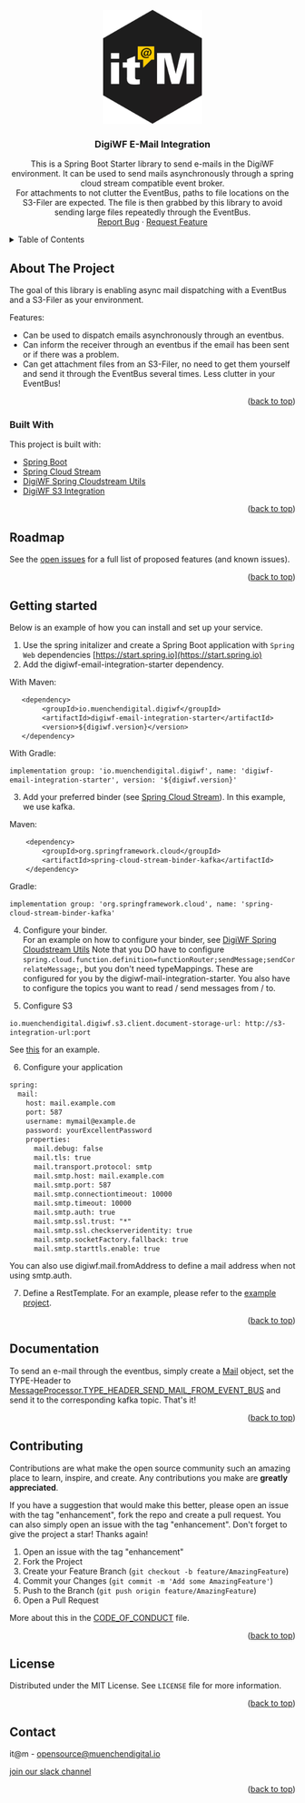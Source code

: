 <div id="top"></div>

<!-- PROJECT SHIELDS -->

<!-- END OF PROJECT SHIELDS -->

<!-- PROJECT LOGO -->
<br />
<div align="center">
  <a href="#">
    <img src="/images/logo.png" alt="Logo" height="200">
  </a>

<h3 align="center">DigiWF E-Mail Integration</h3>

  <p align="center">
    This is a Spring Boot Starter library to send e-mails in the DigiWF environment.
    It can be used to send mails asynchronously through a spring cloud stream compatible event broker.<br>For attachments to not clutter the EventBus,
    paths to file locations on the S3-Filer are expected. The file is then grabbed by this library to avoid sending
    large files repeatedly through the EventBus.
<br /><a href="#">Report Bug</a>
    ·
    <a href="#">Request Feature</a>
  </p>
</div>

<!-- TABLE OF CONTENTS -->
<details>
  <summary>Table of Contents</summary>
  <ol>
    <li>
      <a href="#about-the-project">About The Project</a>
      <ul>
        <li><a href="#built-with">Built With</a></li>
      </ul>
    </li>
    <li>
      <a href="#roadmap">Roadmap</a>
    </li>
    <li>
      <a href="#getting-started">Getting Started</a>
    </li>
    <li>
      <a href="#Documentation">Documentation</a>
    </li>
    <li><a href="#contributing">Contributing</a></li>
    <li><a href="#license">License</a></li>
    <li><a href="#contact">Contact</a></li>
  </ol>
</details>

<!-- ABOUT THE PROJECT -->

## About The Project

The goal of this library is enabling async mail dispatching with a EventBus and a S3-Filer as your environment.

Features:

* Can be used to dispatch emails asynchronously through an eventbus.
* Can inform the receiver through an eventbus if the email has been sent or if there was a problem.
* Can get attachment files from an S3-Filer, no need to get them yourself and send it through the EventBus several
  times. Less clutter in your EventBus!

<p align="right">(<a href="#top">back to top</a>)</p>

### Built With

This project is built with:

* [Spring Boot](https://spring.io/projects/spring-boot)
* [Spring Cloud Stream](https://spring.io/projects/spring-cloud-stream)
* [DigiWF Spring Cloudstream Utils](https://github.com/it-at-m/digiwf-spring-cloudstream-utils)
* [DigiWF S3 Integration](https://github.com/it-at-m/digiwf-s3-integration)

<p align="right">(<a href="#top">back to top</a>)</p>

<!-- ROADMAP -->

## Roadmap

See the [open issues](#) for a full list of proposed features (and known issues).

<p align="right">(<a href="#top">back to top</a>)</p>

## Getting started

Below is an example of how you can install and set up your service.

1. Use the spring initalizer and create a Spring Boot application with `Spring Web`
   dependencies [https://start.spring.io](https://start.spring.io)
2. Add the digiwf-email-integration-starter dependency.

With Maven:

```
   <dependency>
        <groupId>io.muenchendigital.digiwf</groupId>
        <artifactId>digiwf-email-integration-starter</artifactId>
        <version>${digiwf.version}</version>
   </dependency>
```

With Gradle:

```
implementation group: 'io.muenchendigital.digiwf', name: 'digiwf-email-integration-starter', version: '${digiwf.version}'
```

3. Add your preferred binder (see [Spring Cloud Stream](https://spring.io/projects/spring-cloud-stream)). In this
   example, we use kafka.

Maven:

 ```
     <dependency>
         <groupId>org.springframework.cloud</groupId>
         <artifactId>spring-cloud-stream-binder-kafka</artifactId>
     </dependency>
```

Gradle:

```
implementation group: 'org.springframework.cloud', name: 'spring-cloud-stream-binder-kafka'
```

4. Configure your binder.<br>
   For an example on how to configure your binder,
   see [DigiWF Spring Cloudstream Utils](https://github.com/it-at-m/digiwf-spring-cloudstream-utils#getting-started)
   Note that you DO have to
   configure ```spring.cloud.function.definition=functionRouter;sendMessage;sendCorrelateMessage;```, but you don't need
   typeMappings. These are configured for you by the digiwf-mail-integration-starter. You also have to configure the
   topics you want to read / send messages from / to.

5. Configure S3

```
io.muenchendigital.digiwf.s3.client.document-storage-url: http://s3-integration-url:port
```

See [this](https://github.com/it-at-m/digiwf-spring-cloudstream-utils) for an example.

6. Configure your application

```
spring:
  mail:
    host: mail.example.com
    port: 587
    username: mymail@example.de
    password: yourExcellentPassword
    properties:
      mail.debug: false
      mail.tls: true
      mail.transport.protocol: smtp
      mail.smtp.host: mail.example.com
      mail.smtp.port: 587
      mail.smtp.connectiontimeout: 10000
      mail.smtp.timeout: 10000
      mail.smtp.auth: true
      mail.smtp.ssl.trust: "*"
      mail.smtp.ssl.checkserveridentity: true
      mail.smtp.socketFactory.fallback: true
      mail.smtp.starttls.enable: true
```

You can also use digiwf.mail.fromAddress to define a mail address when not using smtp.auth.

7. Define a RestTemplate. For an example, please refer to
   the [example project](https://github.com/it-at-m/digiwf-email-integration/tree/dev/example).

<p align="right">(<a href="#top">back to top</a>)</p>

## Documentation

To send an e-mail through the eventbus, simply create
a [Mail](https://github.com/it-at-m/digiwf-email-integration/tree/dev/digiwf-email-integration/src/main/java/io/muenchendigital/digiwf/email/integration/domain/model/Mail.java)
object, set the TYPE-Header
to [MessageProcessor.TYPE_HEADER_SEND_MAIL_FROM_EVENT_BUS](https://github.com/it-at-m/digiwf-email-integration/tree/dev/digiwf-email-integration/src/main/java/io/muenchendigital/digiwf/email/integration/domain/streaming/MessageProcessor.java)
and send it to the corresponding kafka topic. That's it!

<p align="right">(<a href="#top">back to top</a>)</p>

<!-- CONTRIBUTING -->

## Contributing

Contributions are what make the open source community such an amazing place to learn, inspire, and create. Any
contributions you make are **greatly appreciated**.

If you have a suggestion that would make this better, please open an issue with the tag "enhancement", fork the repo and
create a pull request. You can also simply open an issue with the tag "enhancement". Don't forget to give the project a
star! Thanks again!

1. Open an issue with the tag "enhancement"
2. Fork the Project
3. Create your Feature Branch (`git checkout -b feature/AmazingFeature`)
4. Commit your Changes (`git commit -m 'Add some AmazingFeature'`)
5. Push to the Branch (`git push origin feature/AmazingFeature`)
6. Open a Pull Request

More about this in the [CODE_OF_CONDUCT](/CODE_OF_CONDUCT.md) file.

<p align="right">(<a href="#top">back to top</a>)</p>


<!-- LICENSE -->

## License

Distributed under the MIT License. See `LICENSE` file for more information.

<p align="right">(<a href="#top">back to top</a>)</p>



<!-- CONTACT -->

## Contact

it@m - opensource@muenchendigital.io

[join our slack channel](https://join.slack.com/t/digiwf/shared_invite/zt-14jxazj1j-jq0WNtXp7S7HAwJA7tKgpw)

<p align="right">(<a href="#top">back to top</a>)</p>


<!-- MARKDOWN LINKS & IMAGES -->
<!-- https://www.markdownguide.org/basic-syntax/#reference-style-links -->